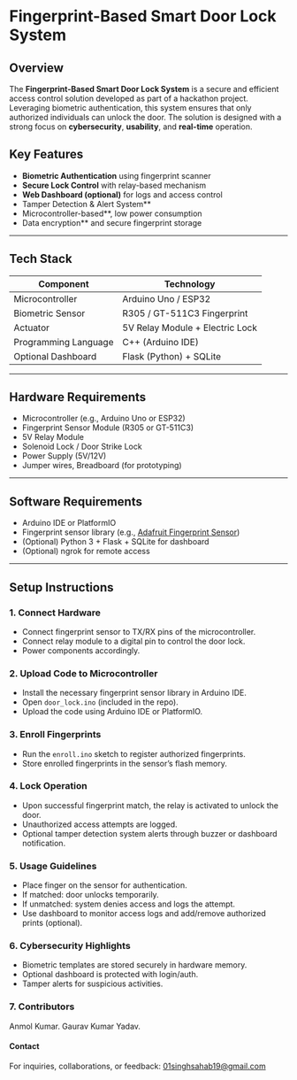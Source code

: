 # Fingerprint-Based Smart Door Lock System

## Overview

The **Fingerprint-Based Smart Door Lock System** is a secure and efficient access control solution developed as part of a hackathon project. Leveraging biometric authentication, this system ensures that only authorized individuals can unlock the door. The solution is designed with a strong focus on **cybersecurity**, **usability**, and **real-time** operation.

##  Key Features

- **Biometric Authentication** using fingerprint scanner
- **Secure Lock Control** with relay-based mechanism
- **Web Dashboard (optional)** for logs and access control
- Tamper Detection & Alert System**
- Microcontroller-based**, low power consumption
- Data encryption** and secure fingerprint storage

---

## Tech Stack

| Component             | Technology                    |
|----------------------|-------------------------------|
| Microcontroller       | Arduino Uno / ESP32           |
| Biometric Sensor      | R305 / GT-511C3 Fingerprint   |
| Actuator              | 5V Relay Module + Electric Lock |
| Programming Language  | C++ (Arduino IDE)             |
| Optional Dashboard    | Flask (Python) + SQLite       |

---

## Hardware Requirements

-  Microcontroller (e.g., Arduino Uno or ESP32)
-  Fingerprint Sensor Module (R305 or GT-511C3)
-  5V Relay Module
-  Solenoid Lock / Door Strike Lock
-  Power Supply (5V/12V)
-  Jumper wires, Breadboard (for prototyping)

---

##  Software Requirements

- Arduino IDE or PlatformIO
- Fingerprint sensor library (e.g., [Adafruit Fingerprint Sensor](https://github.com/adafruit/Adafruit-Fingerprint-Sensor-Library))
- (Optional) Python 3 + Flask + SQLite for dashboard
- (Optional) ngrok for remote access

---

##  Setup Instructions

### 1.  Connect Hardware

- Connect fingerprint sensor to TX/RX pins of the microcontroller.
- Connect relay module to a digital pin to control the door lock.
- Power components accordingly.

### 2.  Upload Code to Microcontroller

- Install the necessary fingerprint sensor library in Arduino IDE.
- Open `door_lock.ino` (included in the repo).
- Upload the code using Arduino IDE or PlatformIO.

### 3.  Enroll Fingerprints

- Run the `enroll.ino` sketch to register authorized fingerprints.
- Store enrolled fingerprints in the sensor’s flash memory.

### 4. Lock Operation

- Upon successful fingerprint match, the relay is activated to unlock the door.
- Unauthorized access attempts are logged.
- Optional tamper detection system alerts through buzzer or dashboard notification.

### 5. Usage Guidelines

- Place finger on the sensor for authentication.
- If matched: door unlocks temporarily.
- If unmatched: system denies access and logs the attempt.
- Use dashboard to monitor access logs and add/remove authorized prints (optional).

### 6. Cybersecurity Highlights

- Biometric templates are stored securely in hardware memory.
- Optional dashboard is protected with login/auth.
- Tamper alerts for suspicious activities.

### 7. Contributors
Anmol Kumar.
Gaurav Kumar Yadav.

#### Contact

For inquiries, collaborations, or feedback:
01singhsahab19@gmail.com


